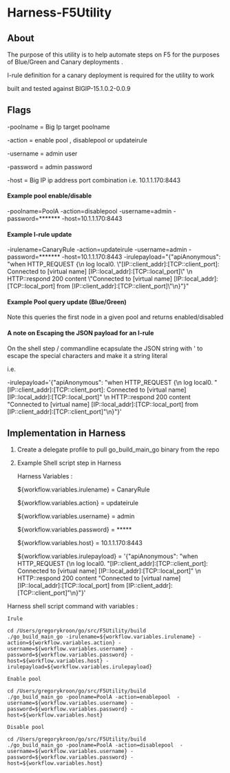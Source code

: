 # Harness-F5Utility


## About

The purpose of this utility is to help automate steps on F5 for the purposes
of Blue/Green and Canary deployments .

I-rule definition for a canary deployment is required for the utility to work 

built and tested against BIGIP-15.1.0.2-0.0.9

## Flags

-poolname = Big Ip target poolname

-action = enable pool , disablepool or updateirule

-username = admin user

-password = admin password

-host = Big IP ip address port combination i.e. 10.1.1.170:8443

#### Example pool enable/disable 

-poolname=PoolA -action=disablepool -username=admin -password=******* -host=10.1.1.170:8443

#### Example I-rule update 

-irulename=CanaryRule -action=updateirule -username=admin -password=******* -host=10.1.1.170:8443 -irulepayload="{\"apiAnonymous\": \"when HTTP_REQUEST {\n    log local0. \\"[IP::client_addr]:[TCP::client_port]: Connected to [virtual name] [IP::local_addr]:[TCP::local_port]\\" \n   HTTP::respond 200 content \\"Connected to [virtual name] [IP::local_addr]:[TCP::local_port] from [IP::client_addr]:[TCP::client_port]\\"\n}\"}"

#### Example Pool query update (Blue/Green)

Note this queries the first node in a given pool and returns enabled/disabled 



#### A note on Escaping the JSON payload for an I-rule

On the shell step / commandline ecapsulate the JSON string with ' to escape the special characters and make it a string literal

i.e.

-irulepayload='{"apiAnonymous": "when HTTP_REQUEST {\n    log local0. \"[IP::client_addr]:[TCP::client_port]: Connected to [virtual name] [IP::local_addr]:[TCP::local_port]\" \n   HTTP::respond 200 content \"Connected to [virtual name] [IP::local_addr]:[TCP::local_port] from [IP::client_addr]:[TCP::client_port]\"\n}"}'


## Implementation in Harness

1. Create a delegate profile to pull go_build_main_go binary from the repo


2. Example Shell script step in Harness

    Harness Variables :

    ${workflow.variables.irulename} = CanaryRule

    ${workflow.variables.action} = updateirule

    ${workflow.variables.username} = admin

    ${workflow.variables.password} = *****

    ${workflow.variables.host} = 10.1.1.170:8443

    ${workflow.variables.irulepayload} = '{"apiAnonymous": "when HTTP_REQUEST {\n    log local0. \"[IP::client_addr]:[TCP::client_port]: Connected to [virtual name] [IP::local_addr]:[TCP::local_port]\" \n   HTTP::respond 200 content \"Connected to [virtual name] [IP::local_addr]:[TCP::local_port] from [IP::client_addr]:[TCP::client_port]\"\n}"}'

Harness shell script command with variables :

    Irule 

    cd /Users/gregorykroon/go/src/F5Utility/build
    ./go_build_main_go -irulename=${workflow.variables.irulename} -action=${workflow.variables.action} -username=${workflow.variables.username} -password=${workflow.variables.password} -host=${workflow.variables.host} -irulepayload=${workflow.variables.irulepayload}

    Enable pool

    cd /Users/gregorykroon/go/src/F5Utility/build
    ./go_build_main_go -poolname=PoolA -action=enablepool  -username=${workflow.variables.username} -password=${workflow.variables.password} -host=${workflow.variables.host}

    Disable pool

    cd /Users/gregorykroon/go/src/F5Utility/build
    ./go_build_main_go -poolname=PoolA -action=disablepool  -username=${workflow.variables.username} -password=${workflow.variables.password} -host=${workflow.variables.host}


